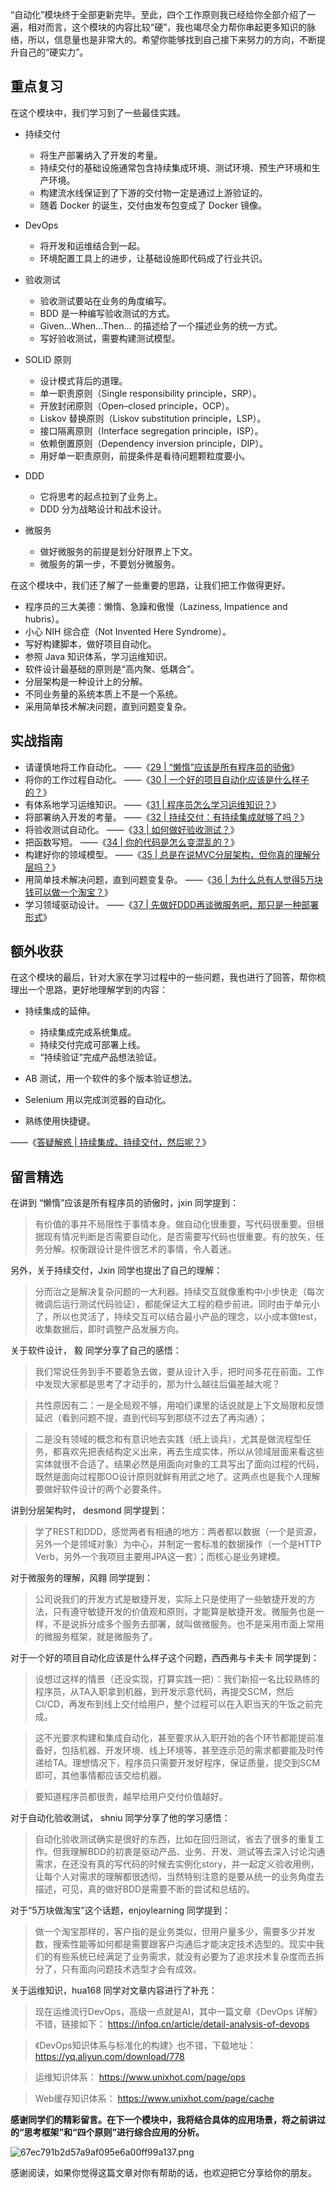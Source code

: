 “自动化”模块终于全部更新完毕。至此，四个工作原则我已经给你全部介绍了一遍，相对而言，这个模块的内容比较“硬”，我也竭尽全力帮你串起更多知识的脉络，所以，信息量也是非常大的。希望你能够找到自己接下来努力的方向，不断提升自己的“硬实力”。

## 重点复习

在这个模块中，我们学习到了一些最佳实践。

 *  持续交付
    
     *  将生产部署纳入了开发的考量。
     *  持续交付的基础设施通常包含持续集成环境、测试环境、预生产环境和生产环境。
     *  构建流水线保证到了下游的交付物一定是通过上游验证的。
     *  随着 Docker 的诞生，交付由发布包变成了 Docker 镜像。
 *  DevOps
    
     *  将开发和运维结合到一起。
     *  环境配置工具上的进步，让基础设施即代码成了行业共识。
 *  验收测试
    
     *  验收测试要站在业务的角度编写。
     *  BDD 是一种编写验收测试的方式。
     *  Given…When…Then… 的描述给了一个描述业务的统一方式。
     *  写好验收测试，需要构建测试模型。
 *  SOLID 原则
    
     *  设计模式背后的道理。
     *  单一职责原则（Single responsibility principle，SRP）。
     *  开放封闭原则（Open–closed principle，OCP）。
     *  Liskov 替换原则（Liskov substitution principle，LSP）。
     *  接口隔离原则（Interface segregation principle，ISP）。
     *  依赖倒置原则（Dependency inversion principle，DIP）。
     *  用好单一职责原则，前提条件是看待问题颗粒度要小。
 *  DDD
    
     *  它将思考的起点拉到了业务上。
     *  DDD 分为战略设计和战术设计。
 *  微服务
    
     *  做好微服务的前提是划分好限界上下文。
     *  微服务的第一步，不要划分微服务。

在这个模块中，我们还了解了一些重要的思路，让我们把工作做得更好。

 *  程序员的三大美德：懒惰、急躁和傲慢（Laziness, Impatience and hubris）。
 *  小心 NIH 综合症（Not Invented Here Syndrome）。
 *  写好构建脚本，做好项目自动化。
 *  参照 Java 知识体系，学习运维知识。
 *  软件设计最基础的原则是“高内聚、低耦合”。
 *  分层架构是一种设计上的分解。
 *  不同业务量的系统本质上不是一个系统。
 *  采用简单技术解决问题，直到问题变复杂。

## 实战指南

 *  请谨慎地将工作自动化。
    ——《[29 | “懒惰”应该是所有程序员的骄傲][29 _]》
 *  将你的工作过程自动化。
    ——《[30 | 一个好的项目自动化应该是什么样子的？][30 _]》
 *  有体系地学习运维知识。
    ——《[31 | 程序员怎么学习运维知识？][31 _]》
 *  将部署纳入开发的考量。
    ——《[32 | 持续交付：有持续集成就够了吗？][32 _]》
 *  将验收测试自动化。
    ——《[33 | 如何做好验收测试？][33 _]》
 *  把函数写短。
    ——《[34 | 你的代码是怎么变混乱的？][34 _]》
 *  构建好你的领域模型。
    ——《[35 | 总是在说MVC分层架构，但你真的理解分层吗？][35 _ _MVC]》
 *  用简单技术解决问题，直到问题变复杂。
    ——《[36 | 为什么总有人觉得5万块钱可以做一个淘宝？][36 _ _5]》
 *  学习领域驱动设计。
    ——《[37 | 先做好DDD再谈微服务吧，那只是一种部署形式][37 _ _DDD]》

## 额外收获

在这个模块的最后，针对大家在学习过程中的一些问题，我也进行了回答，帮你梳理出一个思路，更好地理解学到的内容：

 *  持续集成的延伸。
    
     *  持续集成完成系统集成。
     *  持续交付完成可部署上线。
     *  “持续验证”完成产品想法验证。
 *  AB 测试，用一个软件的多个版本验证想法。
 *  Selenium 用以完成浏览器的自动化。
 *  熟练使用快捷键。

——《[答疑解惑 | 持续集成、持续交付，然后呢？][Link 1]》

## 留言精选

在讲到 “懒惰”应该是所有程序员的骄傲时，jxin 同学提到：

> 有价值的事并不局限性于事情本身。做自动化很重要，写代码很重要。但根据现有情况判断是否需要自动化，是否需要写代码也很重要。有的放矢，任务分解。权衡跟设计是件很艺术的事情，令人着迷。

另外，关于持续交付，Jxin 同学也提出了自己的理解：

> 分而治之是解决复杂问题的一大利器。持续交互就像重构中小步快走（每次微调后运行测试代码验证），都能保证大工程的稳步前进。同时由于单元小了，所以也灵活了，持续交互可以结合最小产品的理念，以小成本做test，收集数据后，即时调整产品发展方向。

关于软件设计， 毅 同学分享了自己的感悟：

> 我们常说任务到手不要着急去做，要从设计入手，把时间多花在前面。工作中发现大家都是思考了才动手的，那为什么越往后偏差越大呢？

> 共性原因有二：一是全局观不够，用咱们课里的话说就是上下文局限和反馈延迟（看到问题不提，直到代码写到那绕不过去了再沟通）；

> 二是没有领域的概念和有意识地去实践（纸上谈兵），尤其是做流程型任务，都喜欢先把表结构定义出来，再去生成实体，所以从领域层面来看这些实体就很不合适了。结果必然是用面向对象的工具写出了面向过程的代码，既然是面向过程那OO设计原则就鲜有用武之地了。这两点也是我个人理解要做好软件设计的两个必要条件。

讲到分层架构时， desmond 同学提到：

> 学了REST和DDD，感觉两者有相通的地方：两者都以数据（一个是资源，另外一个是领域对象）为中心，并制定一套标准的数据操作（一个是HTTP Verb，另外一个我项目主要用JPA这一套）；而核心是业务建模。

对于微服务的理解，风翱 同学提到：

> 公司说我们的开发方式是敏捷开发，实际上只是使用了一些敏捷开发的方法，只有遵守敏捷开发的价值观和原则，才能算是敏捷开发。微服务也是一样，不是说拆分成多个服务去部署，就叫做微服务。也不是采用市面上常用的微服务框架，就是微服务了。

对于一个好的项目自动化应该是什么样子这个问题，西西弗与卡夫卡 同学提到：

> 设想过这样的情景（还没实现，打算实践一把）：我们新招一名比较熟练的程序员，从TA入职拿到机器，到开发示意代码，再提交SCM，然后CI/CD，再发布到线上交付给用户，整个过程可以在入职当天的午饭之前完成。

> 这不光要求构建和集成自动化，甚至要求从入职开始的各个环节都能提前准备好，包括机器、开发环境、线上环境等，甚至连示范的需求都要能及时传递给TA。理想情况下，程序员只需要开发好程序，保证质量，提交到SCM即可，其他事情都应该交给机器。

> 要知道程序员都很贵，越早给用户交付价值越好。

对于自动化验收测试， shniu 同学分享了他的学习感悟：

> 自动化验收测试确实是很好的东西，比如在回归测试，省去了很多的重复工作。但我理解BDD的初衷是驱动产品、业务、开发、测试等去深入讨论沟通需求，在还没有真的写代码的时候去实例化story，并一起定义验收用例，让每个人对需求的理解都很透彻，当然特别注意的是要从统一的业务角度去描述，可见，真的做好BDD是需要不断的尝试和总结的。

对于“5万块做淘宝”这个话题，enjoylearning 同学提到：

> 做一个淘宝那样的，客户指的是业务类似，但用户量多少，需要多少并发数，搜索性能等如何都是需要跟客户沟通后才能决定技术选型的。现实中我们的有些系统已经满足了业务需求，就没有必要为了追求技术复杂度而去拆分了，只有面向问题技术选型才会有成效。

关于运维知识，hua168 同学对文章内容进行了补充：

> 现在运维流行DevOps，高级一点就是AI，其中一篇文章《DevOps 详解》不错，链接如下：
> https://infoq.cn/article/detail-analysis-of-devops

> 《DevOps知识体系与标准化的构建》也不错，下载地址：
> https://yq.aliyun.com/download/778

> 运维知识体系：
> https://www.unixhot.com/page/ops

> Web缓存知识体系：
> https://www.unixhot.com/page/cache

**感谢同学们的精彩留言。在下一个模块中，我将结合具体的应用场景，将之前讲过的“思考框架”和“四个原则”进行综合应用的分析。** 

![67ec791b2d57a9af095e6a00ff99a137.png][]

感谢阅读，如果你觉得这篇文章对你有帮助的话，也欢迎把它分享给你的朋友。


[29 _]: http://time.geekbang.org/column/article/86210
[30 _]: http://time.geekbang.org/column/article/86561
[31 _]: http://time.geekbang.org/column/article/87008
[32 _]: http://time.geekbang.org/column/article/87229
[33 _]: http://time.geekbang.org/column/article/87582
[34 _]: http://time.geekbang.org/column/article/87845
[35 _ _MVC]: http://time.geekbang.org/column/article/88309
[36 _ _5]: http://time.geekbang.org/column/article/88764
[37 _ _DDD]: http://time.geekbang.org/column/article/89049
[Link 1]: http://time.geekbang.org/column/article/89050
[67ec791b2d57a9af095e6a00ff99a137.png]: https://static001.geekbang.org/resource/image/67/37/67ec791b2d57a9af095e6a00ff99a137.png


